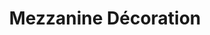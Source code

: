 ---
title: "Mezzanine Décoration"
url: /orleans/mezzanine-decoration/
shop: décoration intérieure
---
